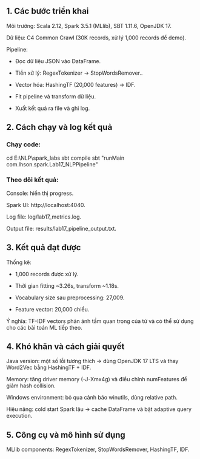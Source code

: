 ## 1. Các bước triển khai

Môi trường: Scala 2.12, Spark 3.5.1 (MLlib), SBT 1.11.6, OpenJDK 17.

Dữ liệu: C4 Common Crawl (30K records, xử lý 1,000 records để demo).

Pipeline:

- Đọc dữ liệu JSON vào DataFrame.

- Tiền xử lý: RegexTokenizer → StopWordsRemover..

- Vector hóa: HashingTF (20,000 features) → IDF.

- Fit pipeline và transform dữ liệu.

- Xuất kết quả ra file và ghi log.

## 2. Cách chạy và log kết quả

### Chạy code:

cd E:\NLP\spark_labs
sbt compile
sbt "runMain com.lhson.spark.Lab17_NLPPipeline"

### Theo dõi kết quả:

Console: hiển thị progress.

Spark UI: http://localhost:4040.

Log file: log/lab17_metrics.log.

Output file: results/lab17_pipeline_output.txt.

## 3. Kết quả đạt được

Thống kê:

- 1,000 records được xử lý.

- Thời gian fitting ~3.26s, transform ~1.18s.

- Vocabulary size sau preprocessing: 27,009.

- Feature vector: 20,000 chiều.

Ý nghĩa: TF-IDF vectors phản ánh tầm quan trọng của từ và có thể sử dụng cho các bài toán ML tiếp theo.

## 4. Khó khăn và cách giải quyết

Java version: một số lỗi tương thích → dùng OpenJDK 17 LTS và thay Word2Vec bằng HashingTF + IDF.

Memory: tăng driver memory (-J-Xmx4g) và điều chỉnh numFeatures để giảm hash collision.

Windows environment: bỏ qua cảnh báo winutils, dùng relative path.

Hiệu năng: cold start Spark lâu → cache DataFrame và bật adaptive query execution.

## 5. Công cụ và mô hình sử dụng

MLlib components: RegexTokenizer, StopWordsRemover, HashingTF, IDF.
